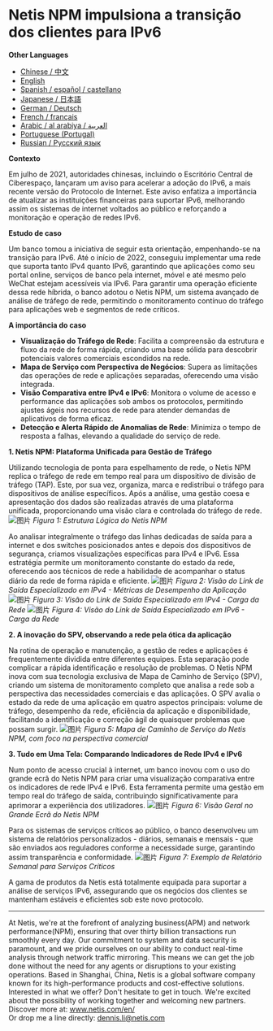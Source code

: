 # Netis NPM impulsiona a transição dos clientes para IPv6

**Other Languages**

+ [Chinese / 中文](https://github.com/lvdeshuii/OverFlow/blob/main/docs/zh/Netis-NPM-Empowers-Customers-IPv6-Upgrade-zh.md)
+ [English](https://github.com/lvdeshuii/OverFlow/blob/main/docs/en/Netis-NPM-Empowers-Customers-IPv6-Upgrade-en.md)
+ [Spanish / español / castellano](https://github.com/lvdeshuii/OverFlow/blob/main/docs/es/Netis-NPM-Empowers-Customers-IPv6-Upgrade-es.md)
+ [Japanese / 日本語](https://github.com/lvdeshuii/OverFlow/blob/main/docs/ja/Netis-NPM-Empowers-Customers-IPv6-Upgrade-ja.md)
+ [German / Deutsch](https://github.com/lvdeshuii/OverFlow/blob/main/docs/de/Netis-NPM-Empowers-Customers-IPv6-Upgrade-de.md)
+ [French / français](https://github.com/lvdeshuii/OverFlow/blob/main/docs/fr/Netis-NPM-Empowers-Customers-IPv6-Upgrade-fr.md)
+ [Arabic / al arabiya / العربية](https://github.com/lvdeshuii/OverFlow/blob/main/docs/ar/Netis-NPM-Empowers-Customers-IPv6-Upgrade-ar.md)
+ [Portuguese (Portugal)](https://github.com/lvdeshuii/OverFlow/blob/main/docs/pt/Netis-NPM-Empowers-Customers-IPv6-Upgrade-pt.md)
+ [Russian / Русский язык](https://github.com/lvdeshuii/OverFlow/blob/main/docs/ru/Netis-NPM-Empowers-Customers-IPv6-Upgrade-ru.md)

**Contexto**

Em julho de 2021, autoridades chinesas, incluindo o Escritório Central de Ciberespaço, lançaram um aviso para acelerar a adoção do IPv6, a mais recente versão do Protocolo de Internet. Este aviso enfatiza a importância de atualizar as instituições financeiras para suportar IPv6, melhorando assim os sistemas de internet voltados ao público e reforçando a monitoração e operação de redes IPv6.

**Estudo de caso**

Um banco tomou a iniciativa de seguir esta orientação, empenhando-se na transição para IPv6. Até o início de 2022, conseguiu implementar uma rede que suporta tanto IPv4 quanto IPv6, garantindo que aplicações como seu portal online, serviços de banco pela internet, móvel e até mesmo pelo WeChat estejam acessíveis via IPv6. Para garantir uma operação eficiente dessa rede híbrida, o banco adotou o Netis NPM, um sistema avançado de análise de tráfego de rede, permitindo o monitoramento contínuo do tráfego para aplicações web e segmentos de rede críticos.

**A importância do caso**

- **Visualização do Tráfego de Rede**: Facilita a compreensão da estrutura e fluxo da rede de forma rápida, criando uma base sólida para descobrir potenciais valores comerciais escondidos na rede.
- **Mapa de Serviço com Perspectiva de Negócios**: Supera as limitações das operações de rede e aplicações separadas, oferecendo uma visão integrada.
- **Visão Comparativa entre IPv4 e IPv6**: Monitora o volume de acesso e performance das aplicações sob ambos os protocolos, permitindo ajustes ágeis nos recursos de rede para atender demandas de aplicativos de forma eficaz.
- **Detecção e Alerta Rápido de Anomalias de Rede**: Minimiza o tempo de resposta a falhas, elevando a qualidade do serviço de rede.

**1. Netis NPM: Plataforma Unificada para Gestão de Tráfego**

Utilizando tecnologia de ponta para espelhamento de rede, o Netis NPM replica o tráfego de rede em tempo real para um dispositivo de divisão de tráfego (TAP). Este, por sua vez, organiza, marca e redistribui o tráfego para dispositivos de análise específicos. Após a análise, uma gestão coesa e apresentação dos dados são realizadas através de uma plataforma unificada, proporcionando uma visão clara e controlada do tráfego de rede.
![图片](https://mmbiz.qpic.cn/mmbiz_png/o672k3fsicq3hHmITGktAGic9O31RicFkrdmOY8s0Zx1QLXLJAwZPCTCVweXBzFohlQVec4ZWSD75iafRL0nuxPedQ/640?wx_fmt=png&wxfrom=5&wx_lazy=1&wx_co=1)
*Figura 1: Estrutura Lógica do Netis NPM*

Ao analisar integralmente o tráfego das linhas dedicadas de saída para a internet e dos switches posicionados antes e depois dos dispositivos de segurança, criamos visualizações específicas para IPv4 e IPv6. Essa estratégia permite um monitoramento constante do estado da rede, oferecendo aos técnicos de rede a habilidade de acompanhar o status diário da rede de forma rápida e eficiente.
![图片](https://mmbiz.qpic.cn/mmbiz_png/o672k3fsicq3hHmITGktAGic9O31RicFkrdzV9UeJb7j2j2MdKqialiaWyAg8aaWdNAnxxkH5ibOpcL3mykCg1G68bPA/640?wx_fmt=png&wxfrom=5&wx_lazy=1&wx_co=1)
*Figura 2: Visão do Link de Saída Especializado em IPv4 - Métricas de Desempenho da Aplicação*
![图片](https://mmbiz.qpic.cn/mmbiz_png/o672k3fsicq3hHmITGktAGic9O31RicFkrdLebyqoTAYIJEwomHz2EAtVUYrickXjJ57I8POcGUIXDL3wg7TzyibD6w/640?wx_fmt=png&wxfrom=5&wx_lazy=1&wx_co=1)
*Figura 3: Visão do Link de Saída Especializado em IPv4 - Carga da Rede*
![图片](https://mmbiz.qpic.cn/mmbiz_png/o672k3fsicq3hHmITGktAGic9O31RicFkrdNd5IJZE9kThvyGBOKXnLbicb8h9yHh7gQZXriboIntLgvIXEjXSFLUrQ/640?wx_fmt=png&wxfrom=5&wx_lazy=1&wx_co=1)
*Figura 4: Visão do Link de Saída Especializado em IPv6 - Carga da Rede*

**2. A inovação do SPV, observando a rede pela ótica da aplicação**

Na rotina de operação e manutenção, a gestão de redes e aplicações é frequentemente dividida entre diferentes equipes. Esta separação pode complicar a rápida identificação e resolução de problemas. O Netis NPM inova com sua tecnologia exclusiva de Mapa de Caminho de Serviço (SPV), criando um sistema de monitoramento completo que analisa a rede sob a perspectiva das necessidades comerciais e das aplicações. O SPV avalia o estado da rede de uma aplicação em quatro aspectos principais: volume de tráfego, desempenho da rede, eficiência da aplicação e disponibilidade, facilitando a identificação e correção ágil de quaisquer problemas que possam surgir.
![图片](https://mmbiz.qpic.cn/mmbiz_png/o672k3fsicq3hHmITGktAGic9O31RicFkrd7ibZGpAdR6x5s4JPYOrSQqgibTXTVoK53cRxPSawqYnplztwXVAiaNIFQ/640?wx_fmt=png&wxfrom=5&wx_lazy=1&wx_co=1)
*Figura 5: Mapa de Caminho de Serviço do Netis NPM, com foco na perspectiva comercial*

**3. Tudo em Uma Tela: Comparando Indicadores de Rede IPv4 e IPv6**

Num ponto de acesso crucial à internet, um banco inovou com o uso do grande ecrã do Netis NPM para criar uma visualização comparativa entre os indicadores de rede IPv4 e IPv6. Esta ferramenta permite uma gestão em tempo real do tráfego de saída, contribuindo significativamente para aprimorar a experiência dos utilizadores.
![图片](https://mmbiz.qpic.cn/mmbiz_png/o672k3fsicq3hHmITGktAGic9O31RicFkrd0icN9vsmAf2Tp1gks2V2Z3nx266D6ia02XqbTP9Jvu1srs0ve7xFa2Dw/640?wx_fmt=png&wxfrom=5&wx_lazy=1&wx_co=1)
*Figura 6: Visão Geral no Grande Ecrã do Netis NPM*

Para os sistemas de serviços críticos ao público, o banco desenvolveu um sistema de relatórios personalizados - diários, semanais e mensais - que são enviados aos reguladores conforme a necessidade surge, garantindo assim transparência e conformidade.
![图片](https://mmbiz.qpic.cn/mmbiz_png/o672k3fsicq3hHmITGktAGic9O31RicFkrdIngXzdI72uJ9mrwpx0LHnmpWslsam5qu2s1R5ADQDcTos941Xz4vXg/640?wx_fmt=png&wxfrom=5&wx_lazy=1&wx_co=1)
*Figura 7: Exemplo de Relatório Semanal para Serviços Críticos*

A gama de produtos da Netis está totalmente equipada para suportar a análise de serviços IPv6, assegurando que os negócios dos clientes se mantenham estáveis e eficientes sob este novo protocolo.
***
At Netis, we're at the forefront of analyzing business(APM) and network performance(NPM), ensuring that over thirty billion transactions run smoothly every day. Our commitment to system and data security is paramount, and we pride ourselves on our ability to conduct real-time analysis through network traffic mirroring. This means we can get the job done without the need for any agents or disruptions to your existing operations. Based in Shanghai, China, Netis is a global software company known for its high-performance products and cost-effective solutions. Interested in what we offer? Don't hesitate to get in touch. We're excited about the possibility of working together and welcoming new partners.  
Discover more at: www.netis.com/en/  
Or drop me a line directly: dennis.li@netis.com
